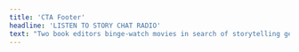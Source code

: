 ```yaml
---
title: 'CTA Footer'
headline: 'LISTEN TO STORY CHAT RADIO'
text: "Two book editors binge-watch movies in search of storytelling gems. Their sacrifice is your novel’s gain.\n\n![Story Chat Radio]({{ url('theme://images/StoryChatRadio.png') }}){.float-left}\n\nJoin Book Light Editorial’s Carly Hayward and co-host Jeni Chappelle as they watch different movies with an eye for storytelling and novel writing. Then they use their training and years of experience editing novels to break down different storytelling elements to help you improve your novel-in-progress.\n\n<iframe style=\"border-radius:12px\" src=\"https://open.spotify.com/embed/show/3o7zYGOeJMHfKFdCrhlILb?utm_source=generator&theme=0\" width=\"100%\" height=\"352\" frameBorder=\"0\" allowfullscreen=\"\" allow=\"autoplay; clipboard-write; encrypted-media; fullscreen; picture-in-picture\" loading=\"lazy\"></iframe>\n\nLike and subscribe to the podcast on [Apple Podcasts](https://podcasts.apple.com/us/podcast/story-chat-radio/id1483688097?target=_blank), [Spotify](https://open.spotify.com/show/3o7zYGOeJMHfKFdCrhlILb?target=_blank), [Google Podcasts](https://podcasts.google.com/?feed=aHR0cHM6Ly9zdG9yeWNoYXRyYWRpby5saWJzeW4uY29tL3Jzcw&ep=14), and [YouTube](https://www.youtube.com/channel/UCVgBO3mHLqhtVZWRn0BmFEA?target=_blank). Or check out the website! \n\n[Story Chat Radio](https://www.storychatradio.com?target=_blank){.button}"
---
```


